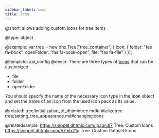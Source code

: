 ```yaml
---
sidebar_label: icon
title: icon
---          
```


@short: 
allows adding custom icons for tree items




@type: object

@example: 
var tree = new dhx.Tree("tree_container", {
	icon: {
		folder: "fas fa-book",
		openFolder: "fas fa-book-open",
		file: "fas fa-file"
	}
});


@template:	api_config
@descr: 
There are three types of [icons](tree/setting_tree_appearance.md#changingicons) that can be customized:

- file
- folder
- openFolder

You should specify the name of the necessary icon type in the **icon** object and set the name of an icon from the used icon pack as its value.

@related: tree/initialization_of_dhtmlxtree.md#initializetree
tree/setting_tree_appearance.md#changingicons

@relatedsample: 
https://snippet.dhtmlx.com/lpsgn3j7	Tree. Custom Icons
https://snippet.dhtmlx.com/h7mlx21q	Tree. Custom Dataset Icons

